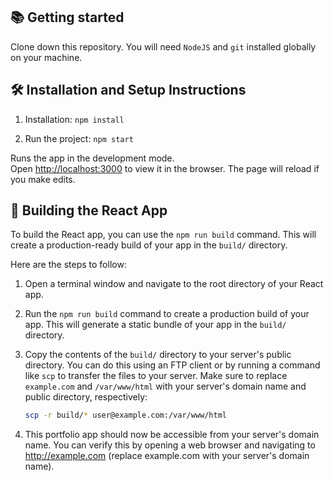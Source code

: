## 📚 Getting started

Clone down this repository. You will need `NodeJS` and `git` installed globally on your machine.

## 🛠 Installation and Setup Instructions

1. Installation: `npm install`

2. Run the project: `npm start`

Runs the app in the development mode.\
Open [http://localhost:3000](http://localhost:3000) to view it in the browser.
The page will reload if you make edits.

## 🚀 Building the React App

To build the React app, you can use the `npm run build` command. This will create a production-ready build of your app in the `build/` directory.

Here are the steps to follow:

1. Open a terminal window and navigate to the root directory of your React app.
2. Run the `npm run build` command to create a production build of your app. This will generate a static bundle of your app in the `build/` directory.
3. Copy the contents of the `build/` directory to your server's public directory. You can do this using an FTP client or by running a command like `scp` to transfer the files to your server. Make sure to replace `example.com` and `/var/www/html` with your server's domain name and public directory, respectively:

    ```bash
    scp -r build/* user@example.com:/var/www/html
    ```

4. This portfolio app should now be accessible from your server's domain name. You can verify this by opening a web browser and navigating to http://example.com (replace example.com with your server's domain name).